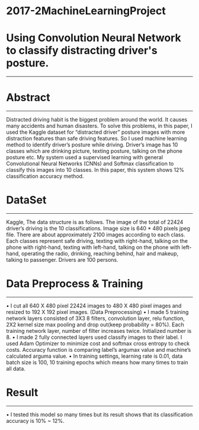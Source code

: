# 2017-2MachineLearningProject

# Using Convolution Neural Network to classify distracting driver's posture.
----------------------------------------------------------------------------
# Abstract
----------------------------------------------------------------------------
Distracted driving habit is the biggest problem around the world. It causes many accidents and human disasters. To solve this problems, in this paper, I used the Kaggle dataset for “distracted driver” posture images with more distraction features than safe driving features. So I used machine learning method to identify driver’s posture while driving. Driver’s image has 10 classes which are drinking picture, texting posture, talking on the phone posture etc. My system used a supervised learning with general Convolutional Neural Networks (CNNs) and Softmax classification to classify this images into 10 classes. In this paper, this system shows 12% classification accuracy method. 

# DataSet
----------------------------------------------------------------------------
Kaggle,
The data structure is as follows. The image of the total of 22424 driver’s driving is the 10 classifications. Image size is 640 * 480 pixels jpeg file. There are about approximately 2100 images according to each class. Each classes represent safe driving, texting with right-hand, talking on the phone with right-hand, texting with left-hand, talking on the phone with left-hand, operating the radio, drinking, reaching behind, hair and makeup, talking to passenger. Drivers are 100 persons.

# Data Preprocess & Training
----------------------------------------------------------------------------
•	I cut all  640 X 480 pixel  22424 images to 480 X 480 pixel images and resized to 192 X 192 pixel images. (Data Preprocessing)
•	I made 5 training network layers consisted of 3X3 8 filters, convolution layer, relu function, 2X2 kernel size max pooling and drop out(keep probability = 80%). Each training network layer, number of filter increases twice. Initialized number is 8.
•	I made 2 fully connected layers used classify images to their label. I used Adam Optimizer to minimize cost and softmax cross entropy to check costs. Accuracy function is comparing label’s argumax value and machine’s calculated arguma value.
•	In training settings, learning rate is 0.01, data batch size is 100, 10 training epochs which means how many times to train all data.

# Result
----------------------------------------------------------------------------
•	I tested this model so many times but its result shows that its classification accuracy is 10% ~ 12%.
